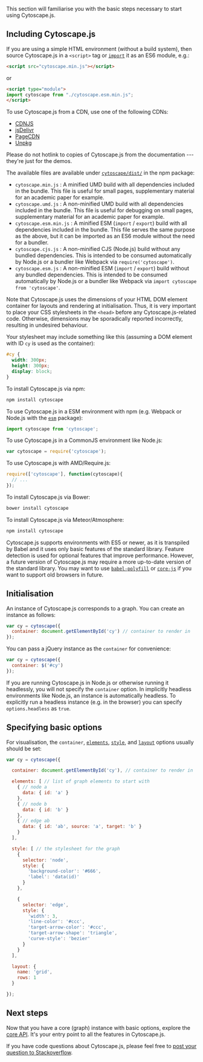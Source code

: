 This section will familiarise you with the basic steps necessary to start using Cytoscape.js.



## Including Cytoscape.js

If you are using a simple HTML environment (without a build system), then source Cytoscape.js in a `<script>` tag or [`import`](https://developer.mozilla.org/en-US/docs/Web/JavaScript/Reference/Statements/import) it as an ES6 module, e.g.:

```html
<script src="cytoscape.min.js"></script>
```
or
```html
<script type="module">
import cytoscape from "./cytoscape.esm.min.js";
</script>
```

To use Cytoscape.js from a CDN, use one of the following CDNs:

- [CDNJS](https://cdnjs.com/libraries/cytoscape)
- [jsDelivr](https://www.jsdelivr.com/package/npm/cytoscape?path=dist)
- [PageCDN](https://pagecdn.com/lib/cytoscape)
- [Unpkg](https://unpkg.com/cytoscape/dist/)

Please do not hotlink to copies of Cytoscape.js from the documentation --- they're just for the demos.

The available files are available under [`cytoscape/dist/`](https://github.com/cytoscape/cytoscape.js/tree/master/dist) in the npm package:

- `cytoscape.min.js` : A minified UMD build with all dependencies included in the bundle.  This file is useful for small pages, supplementary material for an academic paper for example.
- `cytoscape.umd.js` : A non-minified UMD build with all dependencies included in the bundle.  This file is useful for debugging on small pages, supplementary material for an academic paper for example.
- `cytoscape.esm.min.js` : A minified ESM (`import` / `export`) build with all dependencies included in the bundle.  This file serves the same purpose as the above, but it can be imported as an ES6 module without the need for a bundler.
- `cytoscape.cjs.js` : A non-minified CJS (Node.js) build without any bundled dependencies.  This is intended to be consumed automatically by Node.js or a bundler like Webpack via `require('cytoscape')`.
- `cytoscape.esm.js` : A non-minified ESM (`import` / `export`) build without any bundled dependencies.  This is intended to be consumed automatically by Node.js or a bundler like Webpack via `import cytoscape from 'cytoscape'`.

<span class="important-indicator"></span> Note that Cytoscape.js uses the dimensions of your HTML DOM element container for layouts and rendering at initialisation.  Thus, it is very important to place your CSS stylesheets in the `<head>` before any Cytoscape.js-related code.  Otherwise, dimensions may be sporadically reported incorrectly, resulting in undesired behaviour.

Your stylesheet may include something like this (assuming a DOM element with ID `cy` is used as the container):

```css
#cy {
  width: 300px;
  height: 300px;
  display: block;
}
```

To install Cytoscape.js via npm:

```bash
npm install cytoscape
```

To use Cytoscape.js in a ESM environment with npm (e.g. Webpack or Node.js with the [`esm`](https://www.npmjs.com/package/esm) package):

```js
import cytoscape from 'cytoscape';
```

To use Cytoscape.js in a CommonJS environment like Node.js:

```js
var cytoscape = require('cytoscape');
```

To use Cytoscape.js with AMD/Require.js:

```js
require(['cytoscape'], function(cytoscape){
  // ...
});
```

To install Cytoscape.js via Bower:

```bash
bower install cytoscape
```

To install Cytoscape.js via Meteor/Atmosphere:

```bash
npm install cytoscape
```

Cytoscape.js supports environments with ES5 or newer, as it is transpiled by Babel and it uses only basic features of the standard library.  Feature detection is used for optional features that improve performance.  However, a future version of Cytoscape.js may require a more up-to-date version of the standard library.  You may want to use [`babel-polyfill`](https://babeljs.io/docs/usage/polyfill/) or [`core-js`](https://github.com/zloirock/core-js) if you want to support old browsers in future.



## Initialisation

An instance of Cytoscape.js corresponds to a graph.  You can create an instance as follows:

```js
var cy = cytoscape({
  container: document.getElementById('cy') // container to render in
});
```

You can pass a jQuery instance as the `container` for convenience:

```js
var cy = cytoscape({
  container: $('#cy')
});
```

If you are running Cytoscape.js in Node.js or otherwise running it headlessly, you will not specify the `container` option.  In implicitly headless environments like Node.js, an instance is automatically headless.  To explicitly run a headless instance (e.g. in the browser) you can specify `options.headless` as `true`.



## Specifying basic options

For visualisation, the `container`, [`elements`](#notation/elements-json), [`style`](#style), and [`layout`](#layouts) options usually should be set:

```js
var cy = cytoscape({

  container: document.getElementById('cy'), // container to render in

  elements: [ // list of graph elements to start with
    { // node a
      data: { id: 'a' }
    },
    { // node b
      data: { id: 'b' }
    },
    { // edge ab
      data: { id: 'ab', source: 'a', target: 'b' }
    }
  ],

  style: [ // the stylesheet for the graph
    {
      selector: 'node',
      style: {
        'background-color': '#666',
        'label': 'data(id)'
      }
    },

    {
      selector: 'edge',
      style: {
        'width': 3,
        'line-color': '#ccc',
        'target-arrow-color': '#ccc',
        'target-arrow-shape': 'triangle',
        'curve-style': 'bezier'
      }
    }
  ],

  layout: {
    name: 'grid',
    rows: 1
  }

});
```



## Next steps

Now that you have a core (graph) instance with basic options, explore the [core API](#core).  It's your entry point to all the features in Cytoscape.js.

If you have code questions about Cytoscape.js, please feel free to [post your question to Stackoverflow](http://stackoverflow.com/questions/ask?tags=cytoscape.js).
